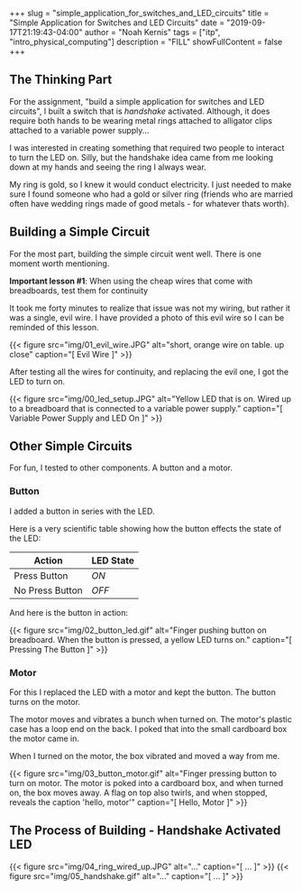 +++
slug = "simple_application_for_switches_and_LED_circuits"
title = "Simple Application for Switches and LED Circuits"
date = "2019-09-17T21:19:43-04:00"
author = "Noah Kernis"
tags = ["itp", "intro_physical_computing"]
description = "FILL"
showFullContent = false
+++

## The Thinking Part

For the assignment, "build a simple application for switches and LED circuits", I built a switch that is *handshake* activated. Although, it does require both hands to be wearing metal rings attached to alligator clips attached to a variable power supply... 

I was interested in creating something that required two people to interact to turn the LED on. Silly, but the handshake idea came from me looking down at my hands and seeing the ring I always wear. 

My ring is gold, so I knew it would conduct electricity. I just needed to make sure I found someone who had a gold or silver ring (friends who are married often have wedding rings made of good metals - for whatever thats worth).

## Building a Simple Circuit 

For the most part, building the simple circuit went well. There is one moment worth mentioning.

**Important lesson #1**: When using the cheap wires that come with breadboards, test them for continuity

It took me forty minutes to realize that issue was not my wiring, but rather it was a single, evil wire. I have provided a photo of this evil wire so I can be reminded of this lesson. 

{{< figure src="img/01_evil_wire.JPG" alt="short, orange wire on table. up close" caption="[ Evil Wire ]" >}}

After testing all the wires for continuity, and replacing the evil one, I got the LED to turn on. 

{{< figure src="img/00_led_setup.JPG" alt="Yellow LED that is on. Wired up to a breadboard that is connected to a variable power supply." caption="[ Variable Power Supply and LED On ]" >}}

## Other Simple Circuits

For fun, I tested to other components. A button and a motor.

### Button

I added a button in series with the LED. 

Here is a very scientific table showing how the button effects the state of the LED:

| Action  | LED State           
| ------- |----------- |
| Press Button | *ON* |
| No Press Button | *OFF* |

And here is the button in action:

{{< figure src="img/02_button_led.gif" alt="Finger pushing button on breadboard. When the button is pressed, a yellow LED turns on." caption="[ Pressing The Button ]" >}}

### Motor

For this I replaced the LED with a motor and kept the button. The button turns on the motor. 

The motor moves and vibrates a bunch when turned on. The motor's plastic case has a loop end on the back. I poked that into the small cardboard box the motor came in. 

When I turned on the motor, the box vibrated and moved a way from me. 

{{< figure src="img/03_button_motor.gif" alt="Finger pressing button to turn on motor. The motor is poked into a cardboard box, and when turned on, the box moves away. A flag on top also twirls, and when stopped, reveals the caption 'hello, motor'" caption="[ Hello, Motor ]" >}}

## The Process of Building - Handshake Activated LED

{{< figure src="img/04_ring_wired_up.JPG" alt="..." caption="[ ... ]" >}}
{{< figure src="img/05_handshake.gif" alt="..." caption="[ ... ]" >}}